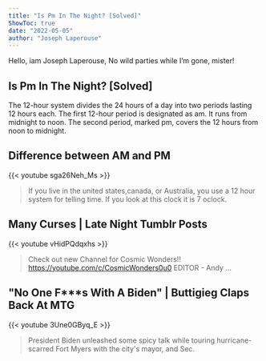 ```yaml
---
title: "Is Pm In The Night? [Solved]"
ShowToc: true 
date: "2022-05-05"
author: "Joseph Laperouse" 
---
```


Hello, iam Joseph Laperouse, No wild parties while I’m gone, mister!
## Is Pm In The Night? [Solved]
The 12-hour system divides the 24 hours of a day into two periods lasting 12 hours each. The first 12-hour period is designated as am. It runs from midnight to noon. The second period, marked pm, covers the 12 hours from noon to midnight.

## Difference between AM and PM
{{< youtube sga26Neh_Ms >}}
>If you live in the united states,canada, or Australia, you use a 12 hour system for telling time. If you look at this clock it is 7 oclock.

## Many Curses | Late Night Tumblr Posts
{{< youtube vHidPQdqxhs >}}
>Check out new Channel for Cosmic Wonders!! https://youtube.com/c/CosmicWonders0u0 EDITOR - Andy ...

## "No One F***s With A Biden" | Buttigieg Claps Back At MTG
{{< youtube 3Une0GByq_E >}}
>President Biden unleashed some spicy talk while touring hurricane-scarred Fort Myers with the city's mayor, and Sec.

